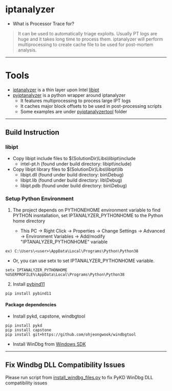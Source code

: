 # iptanalyzer

* What is Processor Trace for?

> It can be used to automatically triage exploits. Usually PT logs are huge and it takes long time to process them. iptanalyzer will perform multiprocessing to create cache file to be used for post-mortem analysis.

---
# Tools

* [iptanalyzer](iptanalyzer) is a thin layer upon Intel [libipt](https://github.com/intel/libipt)
* [pyiptanalyzer](pyiptanalyzer) is a python wrapper around iptanalyzer
   * It features multiprocessing to process large IPT logs
   * It caches major block offsets to be used in post-processing scripts
   * Some examples are under [pyiptanalyzertool](pyiptanalyzertool) folder

---
## Build Instruction

### libipt

* Copy libipt include files to $(SolutionDir)Libs\libipt\include
   * intel-pt.h (found under build directory: libipt\include)
* Copy libipt library files to $(SolutionDir)Libs\libipt\lib
   * libipt.dll (found under build directory: bin\Debug)
   * libipt.lib (found under build directory: lib\Debug)
   * libipt.pdb (found under build directory: bin\Debug)

### Setup Python Environment

1. The project depends on PYTHONEHOME environment variable to find PYTHON insntallation, set IPTANALYZER_PYTHONHOME to the Python home directory

   * This PC -> Right Click -> Properties -> Change Settings -> Advanced -> Environment Variables -> Add/modify "IPTANALYZER_PYTHONHOME" variable

```
ex) C:\Users\<user>\AppData\Local\Programs\Python\Python38
```

   * Or, you can use setx to set IPTANALYZER_PYTHONHOME variable.
```
setx IPTANALYZER_PYTHONHOME %USERPROFILE%\AppData\Local\Programs\Python\Python38
```

2. Install [pybind11](https://pybind11.readthedocs.io/en/stable/)

```
pip install pybind11
```

#### Package dependencies

* Install pykd, capstone, windbgtool

```
pip install pykd
pip install capstone
pip install git+https://github.com/ohjeongwook/windbgtool
```

* Install WinDbg from [Windows SDK](https://developer.microsoft.com/en-us/windows/downloads/windows-10-sdk)

---
## Fix Windbg DLL Compatibility Issues

Please run script from [install_windbg_files.py](https://raw.githubusercontent.com/ohjeongwook/windbgtool/master/installation/install_windbg_files.py) to fix PyKD WinDbg DLL compatibility issues
